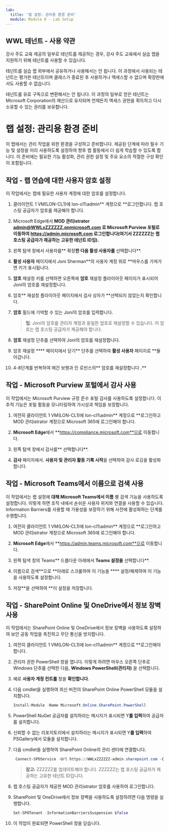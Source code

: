 ```yaml
---
lab:
  title: '랩 설정: 관리용 환경 준비'
  module: Module 0 - Lab Setup
---
```


## WWL 테넌트 - 사용 약관

강사 주도 교육 제공의 일부로 테넌트를 제공하는 경우, 강사 주도 교육에서 실습 랩을 지원하기 위해 테넌트를 사용할 수 있습니다.

테넌트를 실습 랩 외부에서 공유하거나 사용해서는 안 됩니다. 이 과정에서 사용되는 테넌트는 평가판 테넌트이며 클래스가 종료된 후 사용하거나 액세스할 수 없으며 확장판에서도 사용할 수 없습니다.

테넌트를 유료 구독으로 변환해서는 안 됩니다. 이 과정의 일부로 얻은 테넌트는 Microsoft Corporation의 재산으로 유지되며 언제든지 액세스 권한을 획득하고 다시 소유할 수 있는 권리를 보유합니다.

# 랩 설정: 관리용 환경 준비

이 랩에서는 관리 작업을 위한 환경을 구성하고 준비합니다. 제공된 단계에 따라 필수 기능 및 설정을 미리 사용하도록 설정하여 향후 랩 활동에서 더 쉽게 학습할 수 있도록 합니다. 이 준비에는 필요한 기능 활성화, 관리 권한 설정 및 주요 요소의 적절한 구성 확인이 포함됩니다.

## 작업 - 랩 연습에 대한 사용자 암호 설정

이 작업에서는 랩에 필요한 사용자 계정에 대한 암호를 설정합니다.

1. 클라이언트 1 VM(LON-CL1)에 lon-cl1\admin** 계정으로 **로그인합니다. 랩 호스팅 공급자가 암호를 제공해야 합니다.

1. Microsoft Edge에서 **MOD 관리istrator admin@WWLxZZZZZZ.onmicrosoft.com 로 Microsoft Purview 포털로 이동하여 **https://admin.microsoft.com** 로그인합니다(여기서 ZZZZZZ는 랩 호스팅 공급자가 제공하는 고유한 테넌트 ID임).**

1. 왼쪽 탐색 창에서 사용자를** 확장**한 다음 활성 사용자를** 선택합니다**.

1. **활성 사용자** 페이지에서 Joni Sherman**의 사용자 계정 위로 **마우스를 가져가면 키가 표시됩니다.

1. **암호** 재설정 키를 선택하면 오른쪽에 **암호** 재설정 플라이아웃 페이지가 표시되어 Joni의 암호를 재설정합니다.

1. 암호** 재설정 플라이아웃 페이지에서 검사 상자가 **선택되지 않았는지 확인합니다.

1. **암호** 필드에 기억할 수 있는 Joni의 암호를 입력합니다.

    >**팁**: Joni의 암호를 관리자 계정과 동일한 암호로 재설정할 수 있습니다. 이 암호는 랩 호스팅 공급자가 제공해야 합니다.

1. **암호** 재설정 단추를 선택하여 Joni의 암호를 재설정합니다.

1. 암호 재설정 **** 페이지에서 닫기** 단추를 선택하여 **활성 사용자** 페이지로 **돌아갑니다.

1. 4-8단계를 반복하여 메건 보웬과 린 로빈스의** 암호를 재설정합니다 **.****

## 작업 - Microsoft Purview 포털에서 감사 사용

이 작업에서는 Microsoft Purview 규정 준수 포털 감사를 사용하도록 설정합니다. 이 추적 기능은 포털 활동을 모니터링하여 가시성과 책임을 보장합니다.

1. 여전히 클라이언트 1 VM(LON-CL1)에 lon-cl1\admin** 계정으로 **로그인하고 MOD 관리istrator 계정으로 Microsoft 365에 로그인해야 합니다.

1. **Microsoft Edge**에서 **https://compliance.microsoft.com**으로 이동합니다.

1. 왼쪽 탐색 창에서 감사를** 선택합니다**.

1. **감사** 페이지에서. **사용자 및 관리자 활동 기록 시작**을 선택하여 감사 로깅을 활성화합니다.

## 작업 - Microsoft Teams에서 이름으로 검색 사용

이 작업에서는 랩 설정에 **대해 Microsoft Teams에서 이름** 별 검색 기능을 사용하도록 설정합니다. 이렇게 하면 조직 내에서 손쉬운 사용자 위치와 연결을 사용할 수 있습니다. Information Barriers를 사용할 때 가용성을 보장하기 위해 사전에 활성화하는 단계를 수행합니다.

1. 여전히 클라이언트 1 VM(LON-CL1)에 lon-cl1\admin** 계정으로 **로그인하고 MOD 관리istrator 계정으로 Microsoft 365에 로그인해야 합니다.

1. **Microsoft Edge**에서 **https://admin.teams.microsoft.com**으로 이동합니다.

1. 왼쪽 탐색 창의 Teams** 드롭다운 아래에서 **Teams 설정을** 선택합니다**.

1. 이름으로 검색**으로 **아래로 스크롤하여 이 기능을 **** 설정/해제하여 이 기능을 사용하도록 설정합니다.

1. 저장**을 선택하여 **이 설정을 저장합니다.

## 작업 - SharePoint Online 및 OneDrive에서 정보 장벽 사용

이 작업에서는 SharePoint Online 및 OneDrive에서 정보 장벽을 사용하도록 설정하여 보안 공동 작업을 촉진하고 무단 통신을 방지합니다.

1. 여전히 클라이언트 1 VM(LON-CL1)에 lon-cl1\admin** 계정으로 **로그인해야 합니다.

1. 관리자 권한 PowerShell 창을 엽니다. 이렇게 하려면 마우스 오른쪽 단추로 Windows 단추를 선택한 다음, **Windows PowerShell(관리자)** 을 선택합니다.

1. 예로 **사용자 계정 컨트롤** 창을 **확인합니다**.

1. 다음 cmdlet을 실행하여 최신 버전의 SharePoint Online PowerShell 모듈을 설치합니다.

    ```powershell
    Install-Module -Name Microsoft.Online.SharePoint.PowerShell
    ```

1. PowerShell NuGet 공급자를 설치하라는 메시지가 표시되면 Y**를 입력**하여 공급자를 설치합니다.

1. 신뢰할 수 없는 리포지토리에서 설치하라는 메시지가 표시되면 Y**를 입력**하여 PSGallery에서 모듈을 설치합니다.

1. 다음 cmdlet을 실행하여 SharePoint Online의 관리 센터에 연결합니다.

    ```powershell
     Connect-SPOService -Url https://WWLxZZZZZZ-admin.sharepoint.com -Credential admin@WWLxZZZZZZ.onmicrosoft.com
    ```

    >**참고:** ZZZZZZ를 업데이트해야 합니다. ZZZZZZ는 랩 호스팅 공급자가 제공하는 고유한 테넌트 ID입니다.

1. 랩 호스팅 공급자가 제공한 MOD 관리istrator 암호를 사용하여 로그인합니다.

1. SharePoint 및 OneDrive에서 정보 장벽을 사용하도록 설정하려면 다음 명령을 실행합니다.

    ```powershell
    Set-SPOTenant -InformationBarriersSuspension $false
    ```

1. 이 작업이 완료되면 PowerShell 창을 닫습니다.
